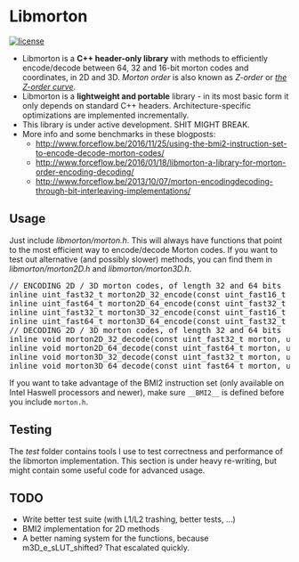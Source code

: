 # Libmorton
[![license](https://img.shields.io/github/license/mashape/apistatus.svg)](https://opensource.org/licenses/MIT)
 * Libmorton is a **C++ header-only library** with methods to efficiently encode/decode between 64, 32 and 16-bit morton codes and coordinates, in 2D and 3D. *Morton order* is also known as *Z-order* or *[the Z-order curve](https://en.wikipedia.org/wiki/Z-order_curve)*.
 * Libmorton is a **lightweight and portable** library - in its most basic form it only depends on standard C++ headers. Architecture-specific optimizations are implemented incrementally.
 * This library is under active development. SHIT MIGHT BREAK.
 * More info and some benchmarks in these blogposts:
   * http://www.forceflow.be/2016/11/25/using-the-bmi2-instruction-set-to-encode-decode-morton-codes/
   * http://www.forceflow.be/2016/01/18/libmorton-a-library-for-morton-order-encoding-decoding/
   * http://www.forceflow.be/2013/10/07/morton-encodingdecoding-through-bit-interleaving-implementations/

## Usage
Just include *libmorton/morton.h*. This will always have functions that point to the most efficient way to encode/decode Morton codes. If you want to test out alternative (and possibly slower) methods, you can find them in *libmorton/morton2D.h* and *libmorton/morton3D.h*.

<pre>
// ENCODING 2D / 3D morton codes, of length 32 and 64 bits
inline uint_fast32_t morton2D_32_encode(const uint_fast16_t x, const uint_fast16_t y);
inline uint_fast64_t morton2D_64_encode(const uint_fast32_t x, const uint_fast32_t y);
inline uint_fast32_t morton3D_32_encode(const uint_fast16_t x, const uint_fast16_t y, const uint_fast16_t z);
inline uint_fast64_t morton3D_64_encode(const uint_fast32_t x, const uint_fast32_t y, const uint_fast32_t z);
// DECODING 2D / 3D morton codes, of length 32 and 64 bits
inline void morton2D_32_decode(const uint_fast32_t morton, uint_fast16_t& x, uint_fast16_t& y);
inline void morton2D_64_decode(const uint_fast64_t morton, uint_fast32_t& x, uint_fast32_t& y);
inline void morton3D_32_decode(const uint_fast32_t morton, uint_fast16_t& x, uint_fast16_t& y, uint_fast16_t& z);
inline void morton3D_64_decode(const uint_fast64_t morton, uint_fast32_t& x, uint_fast32_t& y, uint_fast32_t& z);
</pre>

If you want to take advantage of the BMI2 instruction set (only available on Intel Haswell processors and newer), make sure `__BMI2__` is defined before you include `morton.h`.

## Testing
The *test* folder contains tools I use to test correctness and performance of the libmorton implementation. This section is under heavy re-writing, but might contain some useful code for advanced usage.

## TODO
 * Write better test suite (with L1/L2 trashing, better tests, ...)
 * BMI2 implementation for 2D methods
 * A better naming system for the functions, because m3D_e_sLUT_shifted? That escalated quickly.
